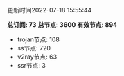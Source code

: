 更新时间2022-07-18 15:55:44

**总订阅: 73**
**总节点: 3600**
**有效节点: 894**
- trojan节点: 108
- ss节点: 720
- v2ray节点: 63
- ssr节点: 3
